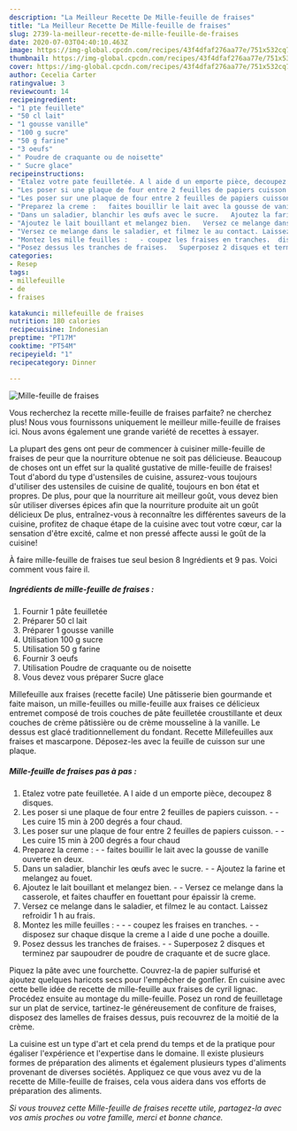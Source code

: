 ```yaml
---
description: "La Meilleur Recette De Mille-feuille de fraises"
title: "La Meilleur Recette De Mille-feuille de fraises"
slug: 2739-la-meilleur-recette-de-mille-feuille-de-fraises
date: 2020-07-03T04:40:10.463Z
image: https://img-global.cpcdn.com/recipes/43f4dfaf276aa77e/751x532cq70/mille-feuille-de-fraises-photo-principale-de-la-recette.jpg
thumbnail: https://img-global.cpcdn.com/recipes/43f4dfaf276aa77e/751x532cq70/mille-feuille-de-fraises-photo-principale-de-la-recette.jpg
cover: https://img-global.cpcdn.com/recipes/43f4dfaf276aa77e/751x532cq70/mille-feuille-de-fraises-photo-principale-de-la-recette.jpg
author: Cecelia Carter
ratingvalue: 3
reviewcount: 14
recipeingredient:
- "1 pte feuillete"
- "50 cl lait"
- "1 gousse vanille"
- "100 g sucre"
- "50 g farine"
- "3 oeufs"
- " Poudre de craquante ou de noisette"
- " Sucre glace"
recipeinstructions:
- "Etalez votre pate feuilletée. A l aide d un emporte pièce, decoupez 8 disques."
- "Les poser si une plaque de four entre 2 feuilles de papiers cuisson.   Les cuire 15 min à 200 degrés a four chaud."
- "Les poser sur une plaque de four entre 2 feuilles de papiers cuisson.   Les cuire 15 min à 200 degrés a four chaud"
- "Preparez la creme :   faites bouillir le lait avec la gousse de vanille ouverte en deux."
- "Dans un saladier, blanchir les œufs avec le sucre.   Ajoutez la farine et melangez au fouet."
- "Ajoutez le lait bouillant et melangez bien.   Versez ce melange dans la casserole, et faites chauffer en fouettant pour épaissir là creme."
- "Versez ce melange dans le saladier, et filmez le au contact. Laissez refroidir 1 h au frais."
- "Montez les mille feuilles :   - coupez les fraises en tranches.  disposez sur chaque disque la creme a l aide d une poche a douille."
- "Posez dessus les tranches de fraises.   Superposez 2 disques et terminez par saupoudrer de poudre de craquante et de sucre glace."
categories:
- Resep
tags:
- millefeuille
- de
- fraises

katakunci: millefeuille de fraises 
nutrition: 180 calories
recipecuisine: Indonesian
preptime: "PT17M"
cooktime: "PT54M"
recipeyield: "1"
recipecategory: Dinner

---
```



![Mille-feuille de fraises](https://img-global.cpcdn.com/recipes/43f4dfaf276aa77e/751x532cq70/mille-feuille-de-fraises-photo-principale-de-la-recette.jpg)

Vous recherchez la recette mille-feuille de fraises parfaite? ne cherchez plus! Nous vous fournissons uniquement le meilleur mille-feuille de fraises ici. Nous avons également une grande variété de recettes à essayer.

La plupart des gens ont peur de commencer à cuisiner mille-feuille de fraises de peur que la nourriture obtenue ne soit pas délicieuse. Beaucoup de choses ont un effet sur la qualité gustative de mille-feuille de fraises! Tout d'abord du type d'ustensiles de cuisine, assurez-vous toujours d'utiliser des ustensiles de cuisine de qualité, toujours en bon état et propres. De plus, pour que la nourriture ait meilleur goût, vous devez bien sûr utiliser diverses épices afin que la nourriture produite ait un goût délicieux De plus, entraînez-vous à reconnaître les différentes saveurs de la cuisine, profitez de chaque étape de la cuisine avec tout votre cœur, car la sensation d'être excité, calme et non pressé affecte aussi le goût de la cuisine!

<!--inarticleads1-->

À faire mille-feuille de fraises tue seul besion 8 Ingrédients et 9 pas. Voici comment vous faire il.

##### Ingrédients de mille-feuille de fraises :

1. Fournir 1 pâte feuilletée
1. Préparer 50 cl lait
1. Préparer 1 gousse vanille
1. Utilisation 100 g sucre
1. Utilisation 50 g farine
1. Fournir 3 oeufs
1. Utilisation  Poudre de craquante ou de noisette
1. Vous devez vous préparer  Sucre glace


Millefeuille aux fraises (recette facile) Une pâtisserie bien gourmande et faite maison, un mille-feuilles ou mille-feuille aux fraises ce délicieux entremet composé de trois couches de pâte feuilletée croustillante et deux couches de crème pâtissière ou de crème mousseline à la vanille. Le dessus est glacé traditionnellement du fondant. Recette Millefeuilles aux fraises et mascarpone. Déposez-les avec la feuille de cuisson sur une plaque. 

<!--inarticleads2-->

##### Mille-feuille de fraises pas à pas :

1. Etalez votre pate feuilletée. A l aide d un emporte pièce, decoupez 8 disques.
1. Les poser si une plaque de four entre 2 feuilles de papiers cuisson.  -  - Les cuire 15 min à 200 degrés a four chaud.
1. Les poser sur une plaque de four entre 2 feuilles de papiers cuisson.  -  - Les cuire 15 min à 200 degrés a four chaud
1. Preparez la creme :  -  - faites bouillir le lait avec la gousse de vanille ouverte en deux.
1. Dans un saladier, blanchir les œufs avec le sucre.  -  - Ajoutez la farine et melangez au fouet.
1. Ajoutez le lait bouillant et melangez bien.  -  - Versez ce melange dans la casserole, et faites chauffer en fouettant pour épaissir là creme.
1. Versez ce melange dans le saladier, et filmez le au contact. Laissez refroidir 1 h au frais.
1. Montez les mille feuilles :  -  - - coupez les fraises en tranches. -  - disposez sur chaque disque la creme a l aide d une poche a douille.
1. Posez dessus les tranches de fraises.  -  - Superposez 2 disques et terminez par saupoudrer de poudre de craquante et de sucre glace.


Piquez la pâte avec une fourchette. Couvrez-la de papier sulfurisé et ajoutez quelques haricots secs pour l&#39;empêcher de gonfler. En cuisine avec cette belle idée de recette de mille-feuille aux fraises de cyril lignac. Procédez ensuite au montage du mille-feuille. Posez un rond de feuilletage sur un plat de service, tartinez-le généreusement de confiture de fraises, disposez des lamelles de fraises dessus, puis recouvrez de la moitié de la crème. 

<!--inarticleads1-->

<p>
La cuisine est un type d'art et cela prend du temps et de la pratique pour égaliser l'expérience et l'expertise dans le domaine. Il existe plusieurs formes de préparation des aliments et également plusieurs types d'aliments provenant de diverses sociétés. Appliquez ce que vous avez vu de la recette de Mille-feuille de fraises, cela vous aidera dans vos efforts de préparation des aliments.
</p>

<p>
<i>Si vous trouvez cette Mille-feuille de fraises recette utile, partagez-la avec vos amis proches ou votre famille, merci et bonne chance.</i>
</p>
